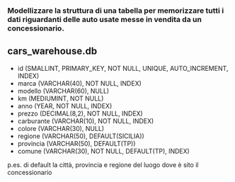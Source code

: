 ### Modellizzare la struttura di una tabella per memorizzare tutti i dati riguardanti delle auto usate messe in vendita da un concessionario.
## cars_warehouse.db

- id (SMALLINT, PRIMARY_KEY, NOT NULL, UNIQUE, AUTO_INCREMENT, INDEX)
- marca (VARCHAR(40), NOT NULL, INDEX)
- modello (VARCHAR(60), NULL)
- km (MEDIUMINT, NOT NULL)
- anno (YEAR, NOT NULL, INDEX)
- prezzo (DECIMAL(8,2), NOT NULL, INDEX) <!-- 999.999,99 -->
- carburante (VARCHAR(10), NOT NULL, INDEX)
- colore (VARCHAR(30), NULL)
- regione (VARCHAR(50), DEFAULT(SICILIA))
- provincia (VARCHAR(50), DEFAULT(TP))
- comune (VARCHAR(30), NOT NULL, DEFAULT(TP), INDEX)

p.es. di default la città, provincia e regione del luogo dove è sito il concessionario